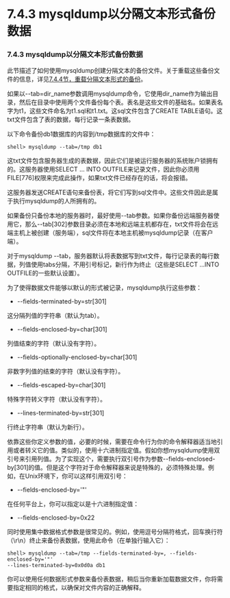 #  **7.4.3 mysqldump以分隔文本形式备份数据**

### **7.4.3 mysqldump以分隔文本形式备份数据**

此节描述了如何使用mysqldump创建分隔文本的备份文件。关于重载这些备份文件的信息，详见[7.4.4节，重载分隔文本形式的备份](./07.04.04_Reloading_Delimited-Text_Format_Backups.md)。

如果以--tab=dir_name参数调用mysqldump命令，它使用dir_name作为输出目录，然后在目录中使用两个文件备份每个表。表名是这些文件的基础名。如果表名字为t1，这些文件命名为t1.sql和t1.txt。这sql文件包含了CREATE TABLE语句。这txt文件包含了表的数据，每行记录一条表数据。

以下命令备份db1数据库的内容到/tmp数据库的文件中：

	shell> mysqldump --tab=/tmp db1

这txt文件包含服务器生成的表数据，因此它们是被运行服务器的系统账户锁拥有的。这服务器使用SELECT ... INTO OUTFILE来记录文件，因此你必须用FILE[776]权限来完成此操作，如果txt文件已经存在的话，将会报错。

这服务器发送CREATE语句来备份表，将它们写到sql文件中。这些文件因此是属于执行mysqldump的人所拥有的。

如果备份只备份本地的服务器时，最好使用--tab参数。如果你备份远端服务器使用它，那么--tab[302]参数目录必须在本地和远端主机都存在，txt文件将会在远端主机上被创建（服务端），sql文件将在本地主机被mysqldump记录（在客户端）。

对于mysqldump --tab，服务器默认将表数据写到txt文件，每行记录表的每行数据，列值使用tabs分隔，不用引号标记，新行作为终止（这些是SELECT ...INTO OUTFILE的一些默认设置）。

为了使得数据文件能够以默认的形式被记录，mysqldump执行这些参数：

* --fields-terminated-by=str[301]

这分隔列值的字符串（默认为tab）。

* --fields-enclosed-by=char[301]

列值结束的字符（默认没有字符）。

* --fields-optionally-enclosed-by=char[301]

非数字列值的结束的字符（默认没有字符）。

* --fields-escaped-by=char[301]

特殊字符转义字符（默认没有字符）。

* --lines-terminated-by=str[301]

行终止字符串（默认为新行）。

依靠这些你定义参数的值，必要的时候，需要在命令行为你的命令解释器适当地引用或者转义它的值。类似的，使用十六进制指定值。假如你想mysqldump使用双引号来引用列值。为了实现这个，需要执行双引号作为参数--fields-enclosed-by[301]的值。但是这个字符对于命令解释器来说是特殊的，必须特殊处理。例如，在Unix环境下，你可以这样引用双引号：

* --fields-enclosed-by='"'

在任何平台上，你可以指定以是十六进制指定值：

* --fields-enclosed-by=0x22

同时使用集中数据格式参数是很常见的。例如，使用逗号分隔符格式，回车换行符（\r\n）终止来备份表数据，使用此命令（在单独行输入它）：

	shell> mysqldump --tab=/tmp --fields-terminated-by=, --fields-enclosed-by='"' 
	--lines-terminated-by=0x0d0a db1

你可以使用任何数据形式参数来备份表数据，稍后当你重新加载数据文件，你将需要指定相同的格式，以确保对文件内容的正确解释。